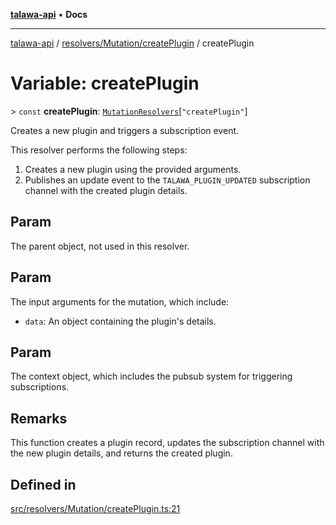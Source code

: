 [**talawa-api**](../../../../README.md) • **Docs**

***

[talawa-api](../../../../modules.md) / [resolvers/Mutation/createPlugin](../README.md) / createPlugin

# Variable: createPlugin

\> `const` **createPlugin**: [`MutationResolvers`](../../../../types/generatedGraphQLTypes/type-aliases/MutationResolvers.md)\[`"createPlugin"`\]

Creates a new plugin and triggers a subscription event.

This resolver performs the following steps:

1. Creates a new plugin using the provided arguments.
2. Publishes an update event to the `TALAWA_PLUGIN_UPDATED` subscription channel with the created plugin details.

## Param

The parent object, not used in this resolver.

## Param

The input arguments for the mutation, which include:
  - `data`: An object containing the plugin's details.

## Param

The context object, which includes the pubsub system for triggering subscriptions.

## Remarks

This function creates a plugin record, updates the subscription channel with the new plugin details, and returns the created plugin.

## Defined in

[src/resolvers/Mutation/createPlugin.ts:21](https://github.com/PalisadoesFoundation/talawa-api/blob/c952c7a3bfd4b8b910fbae10313f5402ade5a9d4/src/resolvers/Mutation/createPlugin.ts#L21)
